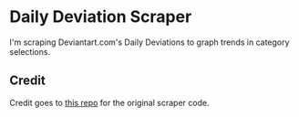 Daily Deviation Scraper
===

I'm scraping Deviantart.com's Daily Deviations to graph trends in category selections.

Credit
---
Credit goes to [this repo](https://github.com/flygeneticist/misc-scripts/tree/master/hotel_scraper) for the original scraper code.